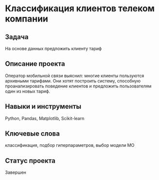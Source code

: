 # Классификация клиентов телеком компании

## Задача

На основе данных предложить клиенту тариф

## Описание проекта

Оператор мобильной связи выяснил: многие клиенты пользуются архивными тарифами. Они хотят построить систему, способную проанализировать поведение клиентов и предложить пользователям один из новых тариф.

## Навыки и инструменты

Python, Pandas, Matplotlib, Scikit-learn

## Ключевые слова

классификация, подбор гиперпараметров, выбор модели МО

## Статус проекта

Завершен
